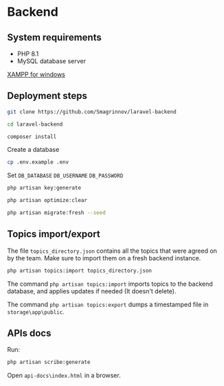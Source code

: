 # Backend

## System requirements

- PHP 8.1
- MySQL database server

[XAMPP for windows](https://sourceforge.net/projects/xampp/files/XAMPP%20Windows/8.1.12/)


## Deployment steps

```bash
git clone https://github.com/Smagrinnov/laravel-backend
```

```bash
cd laravel-backend
```

```bash
composer install 
```

Create a database

```bash
cp .env.example .env
```

Set `DB_DATABASE` `DB_USERNAME` `DB_PASSWORD`

```bash
php artisan key:generate
```

```bash
php artisan optimize:clear
```

```bash
php artisan migrate:fresh --seed
```

## Topics import/export

The file `topics_directory.json` contains all the topics that were agreed on by the team. Make sure to import them on a fresh backend instance.

```bash
php artisan topics:import topics_directory.json
```

The command `php artisan topics:import` imports topics to the backend database, and applies updates if needed (It doesn't delete).

The command `php artisan topics:export` dumps a timestamped file in `storage\app\public`.

## APIs docs

Run:

```bash
php artisan scribe:generate
```

Open `api-docs\index.html` in a browser.

